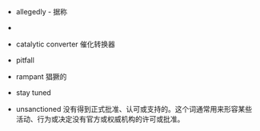 
- allegedly - 据称
- 
- catalytic converter 催化转换器
- pitfall
- rampant 猖獗的

- stay tuned
- unsanctioned 没有得到正式批准、认可或支持的。这个词通常用来形容某些活动、行为或决定没有官方或权威机构的许可或批准。

